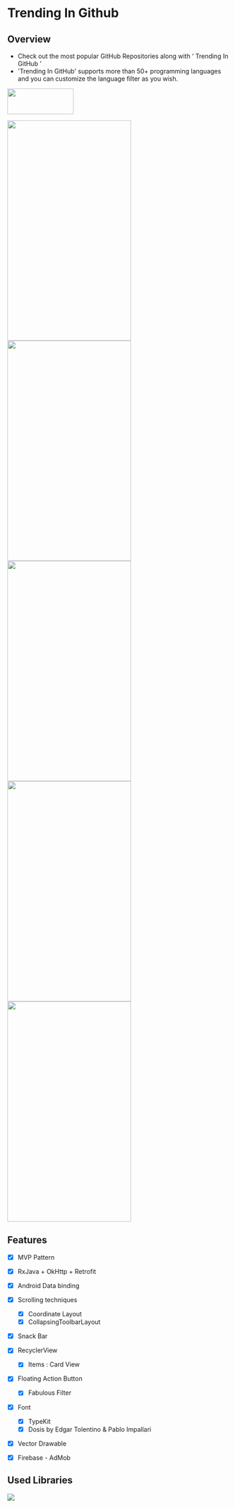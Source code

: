# Trending In Github

## Overview
- Check out the most popular GitHub Repositories along with ‘ Trending In GitHub ’
- 'Trending In GitHub' supports more than 50+ programming languages and you can customize the language filter as you wish.

<a href="https://play.google.com/store/apps/details?id=io.github.stack07142.trendingingithub" > <img src="./img/google-play-badge.png" width="150" height="58"></a>

<img src="./img/Screenshot_1501901558.png" width="280" height="498"> <img src="./img/Screenshot_1501901571.png" width="280" height="498">
<img src="./img/Screenshot_1501901658.png" width="280" height="498"> <img src="./img/Screenshot_1501901578.png" width="280" height="498">
<img src="./img/Screenshot_1501901589.png" width="280" height="498">

## Features
- [x] MVP Pattern
- [x] RxJava + OkHttp + Retrofit
- [x] Android Data binding
- [x] Scrolling techniques
    - [x] Coordinate Layout
    - [X] CollapsingToolbarLayout
- [x] Snack Bar
- [x] RecyclerView
    - [x] Items : Card View
- [x] Floating Action Button
    - [x] Fabulous Filter
- [x] Font
    - [x] TypeKit
    - [x] Dosis by Edgar Tolentino & Pablo Impallari
- [x] Vector Drawable
- [x] Firebase - AdMob


## Used Libraries

![](/img/usedlibraries.png)